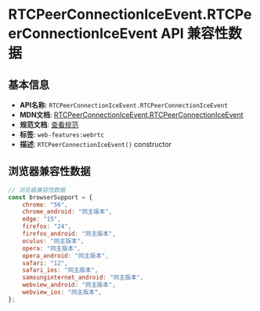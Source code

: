 # RTCPeerConnectionIceEvent.RTCPeerConnectionIceEvent API 兼容性数据

## 基本信息

- **API名称**: `RTCPeerConnectionIceEvent.RTCPeerConnectionIceEvent`
- **MDN文档**: [RTCPeerConnectionIceEvent.RTCPeerConnectionIceEvent](https://developer.mozilla.org/docs/Web/API/RTCPeerConnectionIceEvent/RTCPeerConnectionIceEvent)
- **规范文档**: [查看规范](https://w3c.github.io/webrtc-pc/#dom-rtcpeerconnectioniceevent-constructor)
- **标签**: `web-features:webrtc`
- **描述**: `RTCPeerConnectionIceEvent()` constructor

## 浏览器兼容性数据

```javascript
// 浏览器兼容性数据
const browserSupport = {
    chrome: "56",
    chrome_android: "同主版本",
    edge: "15",
    firefox: "24",
    firefox_android: "同主版本",
    oculus: "同主版本",
    opera: "同主版本",
    opera_android: "同主版本",
    safari: "12",
    safari_ios: "同主版本",
    samsunginternet_android: "同主版本",
    webview_android: "同主版本",
    webview_ios: "同主版本",
};

```

